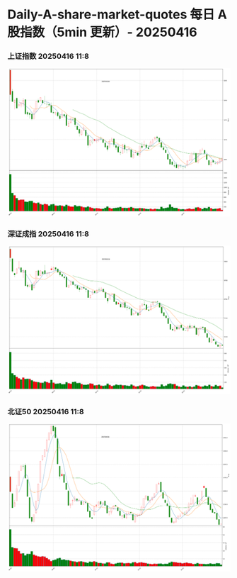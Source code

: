 
# Daily-A-share-market-quotes 每日 A 股指数（5min 更新）- 20250416

### 上证指数 20250416 11:8
![](./fig/2025/4/20250416-sh000001.png)

### 深证成指 20250416 11:8
![](./fig/2025/4/20250416-sz399001.png)

### 北证50 20250416 11:8
![](./fig/2025/4/20250416-bj899050.png)
